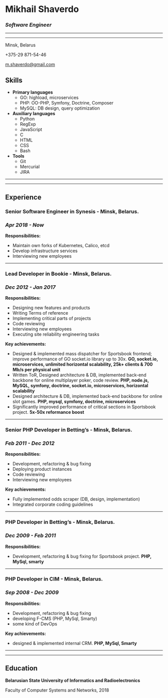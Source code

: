 # Mikhail Shaverdo
### *Software Engineer*
____
____
Minsk, Belarus

+375-29 871-54-46

[m.shaverdo@gmail.com](mailto:m.shaverdo@gmail.com)


## Skills
- **Primary languages**
  - GO: highload, microservices
  - PHP: OO-PHP, Symfony, Doctrine, Composer
  - MySQL: DB design, query optimization
- **Auxiliary languages**
  - Python
  - RegExp
  - JavaScript
  - C
  - HTML
  - CSS
  - Bash
- **Tools**
  - Git
  - Mercurial
  - JIRA

_____
_____

## Experience

### Senior Software Engineer in Synesis - Minsk, Belarus. 
### *Apr 2018 - Now*

**Responsibilities:**
* Maintain own forks of Kubernetes, Calico, etcd
* Develop infrastructure services
* Interviewing new employees

___

### Lead Developer in Bookie - Minsk, Belarus. 
### *Dec 2012 - Jan 2017*

**Responsibilities:**
* Designing new features and products
* Writing Terms of reference
* Implementing critical parts of projects
* Code reviewing
* Interviewing new employees
* Executing site reliability engineering tasks

**Key achievements:**

* Designed & implemented mass dispatcher for Sportsbook frontend; improve
performance of GO socket.io library up to 30x. **GO, socket.io,
microservices, unlimited horizontal scalability, 25k+ clients & 700 Mb/s
per physical unit**
* Written ToR, Designed architecture & DB, implemented back-end backbone for
online multiplayer poker, code review. **PHP, node.js, MySQL, symfony,
doctrine, socket.io, microservices, horizontal scalability**
* Designed architecture & DB, implemented back-end backbone for online slot
games. **PHP, mysql, symfony, doctrine, microservices**
* Significantly improved performance of critical sections in Sportsbook project.
**5x-50x reformance boost**

___
### Senior PHP Developer in Betting’s - Minsk, Belarus. 
### *Feb 2011 - Dec 2012*

**Responsibilities:**
* Development, refactoring & bug fixing
* Deploying product instances
* Code reviewing
* Interviewing new employees

**Key achievements:**
* Fully implemented odds scraper (DB, design, implementation)
* Integrated corporate coding guidelines

___
### PHP Developer in Betting’s - Minsk, Belarus. 
### *Dec 2009 - Feb 2011*

**Responsibilities:**
* Development, refactoring & bug fixing for Sportsbook project. **PHP, MySql, smarty**

___
### PHP Developer in CIM - Minsk, Belarus. 
### *Sep 2008 - Dec 2009*

**Responsibilities:**
* Development, refactoring & bug fixing
* developing F-CMS (PHP, MySql, Smarty)
* some kind of DevOps

**Key achievements:**
* designed & implemented internal CRM. **PHP, MySql, Smarty**


___
___
## Education

**Belarusian State University of Informatics and Radioelectronics**

Faculty of Computer Systems and Networks, 2018

